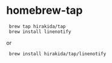 # homebrew-tap

```
 brew tap hirakida/tap
 brew install linenotify
```
or
```
 brew install hirakida/tap/linenotify
```
